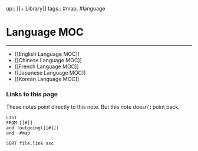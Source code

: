 up:: [[+ Library]]
tags:: #map, #language

# Language MOC
---
- [[English Language MOC]]
- [[Chinese Language MOC]]
- [[French Language MOC]]
- [[Japanese Language MOC]]
- [[Korean Language MOC]]


### Links to this page
These notes point directly to this note. But this note doesn't point back.
```dataview
LIST
FROM [[#]]
and !outgoing([[#]])
and -#map

SORT file.link asc
```
